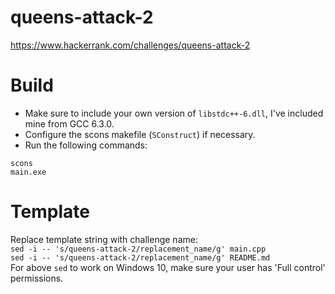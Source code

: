 # queens-attack-2

https://www.hackerrank.com/challenges/queens-attack-2

# Build

* Make sure to include your own version of `libstdc++-6.dll`, I've included mine from GCC 6.3.0.
* Configure the scons makefile (`SConstruct`) if necessary.
* Run the following commands:

`scons`  
`main.exe`  

# Template

Replace template string with challenge name:  
    `sed -i -- 's/queens-attack-2/replacement_name/g' main.cpp`  
    `sed -i -- 's/queens-attack-2/replacement_name/g' README.md`  
For above `sed` to work on Windows 10, make sure your user has 'Full control' permissions.  
